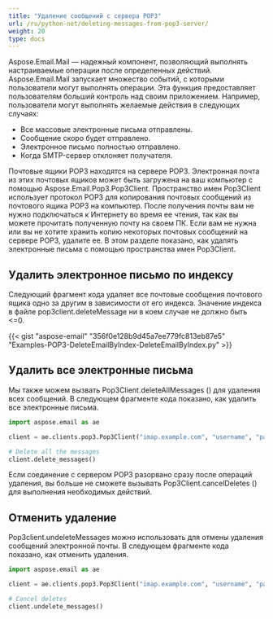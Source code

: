 ```yaml
---
title: "Удаление сообщений с сервера POP3"
url: /ru/python-net/deleting-messages-from-pop3-server/
weight: 20
type: docs
---
```


Aspose.Email.Mail — надежный компонент, позволяющий выполнять настраиваемые операции после определенных действий. Aspose.Email.Mail запускает множество событий, с которыми пользователи могут выполнять операции. Эта функция предоставляет пользователям больший контроль над своим приложением. Например, пользователи могут выполнять желаемые действия в следующих случаях:

- Все массовые электронные письма отправлены.
- Сообщение скоро будет отправлено.
- Электронное письмо полностью отправлено.
- Когда SMTP-сервер отклоняет получателя.

Почтовые ящики POP3 находятся на сервере POP3. Электронная почта из этих почтовых ящиков может быть загружена на ваш компьютер с помощью Aspose.Email.Pop3.Pop3Client. Пространство имен Pop3Client использует протокол POP3 для копирования почтовых сообщений из почтового ящика POP3 на компьютер. После получения почты вам не нужно подключаться к Интернету во время ее чтения, так как вы можете прочитать полученную почту на своем ПК. Если вам не нужна или вы не хотите хранить копию некоторых почтовых сообщений на сервере POP3, удалите ее. В этом разделе показано, как удалять электронные письма с помощью пространства имен Pop3Client.
## **Удалить электронное письмо по индексу**
Следующий фрагмент кода удаляет все почтовые сообщения почтового ящика одно за другим в зависимости от его индекса. Значение индекса в файле pop3client.deleteMessage ни в коем случае не должно быть <=0.



{{< gist "aspose-email" "356f0e128b9d45a7ee779fc813eb87e5" "Examples-POP3-DeleteEmailByIndex-DeleteEmailByIndex.py" >}}
## **Удалить все электронные письма**
Мы также можем вызвать Pop3Client.deleteAllMessages () для удаления всех сообщений. В следующем фрагменте кода показано, как удалить все электронные письма.



```py
import aspose.email as ae

client = ae.clients.pop3.Pop3Client("imap.example.com", "username", "password")

# Delete all the messages
client.delete_messages()
```



Если соединение с сервером POP3 разорвано сразу после операций удаления, вы больше не сможете вызывать Pop3Client.cancelDeletes () для выполнения необходимых действий.
## **Отменить удаление**
Pop3client.undeleteMessages можно использовать для отмены удаления сообщений электронной почты. В следующем фрагменте кода показано, как отменить удаления.



```py
import aspose.email as ae

client = ae.clients.pop3.Pop3Client("imap.example.com", "username", "password")

# Cancel deletes
client.undelete_messages()
```
